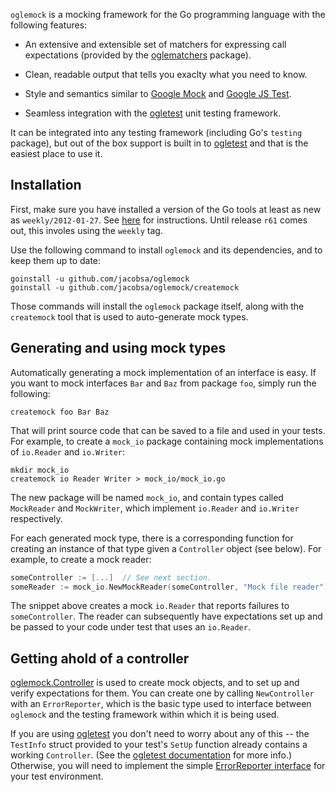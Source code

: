 `oglemock` is a mocking framework for the Go programming language with the
following features:

 *  An extensive and extensible set of matchers for expressing call
    expectations (provided by the [oglematchers][] package).

 *  Clean, readable output that tells you exaclty what you need to know.

 *  Style and semantics similar to [Google Mock][googlemock] and
    [Google JS Test][google-js-test].

 *  Seamless integration with the [ogletest][] unit testing framework.

It can be integrated into any testing framework (including Go's `testing`
package), but out of the box support is built in to [ogletest][] and that is the
easiest place to use it.


Installation
------------

First, make sure you have installed a version of the Go tools at least as new as
`weekly/2012-01-27`. See [here][golang-install] for instructions. Until
release `r61` comes out, this involes using the `weekly` tag.

Use the following command to install `oglemock` and its dependencies, and to
keep them up to date:

    goinstall -u github.com/jacobsa/oglemock
    goinstall -u github.com/jacobsa/oglemock/createmock

Those commands will install the `oglemock` package itself, along with the
`createmock` tool that is used to auto-generate mock types.


Generating and using mock types
-------------------------------

Automatically generating a mock implementation of an interface is easy. If you
want to mock interfaces `Bar` and `Baz` from package `foo`, simply run the
following:

    createmock foo Bar Baz

That will print source code that can be saved to a file and used in your tests.
For example, to create a `mock_io` package containing mock implementations of
`io.Reader` and `io.Writer`:

    mkdir mock_io
    createmock io Reader Writer > mock_io/mock_io.go

The new package will be named `mock_io`, and contain types called `MockReader`
and `MockWriter`, which implement `io.Reader` and `io.Writer` respectively.

For each generated mock type, there is a corresponding function for creating an
instance of that type given a `Controller` object (see below). For example, to
create a mock reader:

```go
someController := [...]  // See next section.
someReader := mock_io.NewMockReader(someController, "Mock file reader")
```

The snippet above creates a mock `io.Reader` that reports failures to
`someController`. The reader can subsequently have expectations set up and be
passed to your code under test that uses an `io.Reader`.


Getting ahold of a controller
-----------------------------

[oglemock.Controller][controller-ref] is used to create mock objects, and to set
up and verify expectations for them. You can create one by calling
`NewController` with an `ErrorReporter`, which is the basic type used to
interface between `oglemock` and the testing framework within which it is being
used.

If you are using [ogletest][] you don't need to worry about any of this -- the
`TestInfo` struct provided to your test's `SetUp` function already contains a
working `Controller`. (See the [ogletest documentation][ogletest-docs] for more
info.) Otherwise, you will need to implement the simple
[ErrorReporter interface][reporter-ref] for your test environment.


[controller-ref]: http://gopkgdoc.appspot.com/pkg/github.com/jacobsa/oglemock#Controller
[reporter-ref]: http://gopkgdoc.appspot.com/pkg/github.com/jacobsa/oglemock#ErrorReporter
[golang-install]: http://golang.org/doc/install.html#releases
[google-js-test]: http://code.google.com/p/google-js-test/
[googlemock]: http://code.google.com/p/googlemock/
[oglematchers]: https://github.com/jacobsa/oglematchers
[ogletest]: https://github.com/jacobsa/oglematchers
[ogletest-docs]: http://gopkgdoc.appspot.com/pkg/github.com/jacobsa/ogletest
